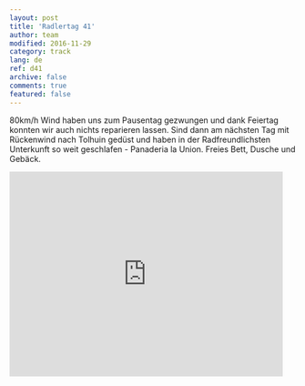 ```yaml
---   
layout: post 
title: 'Radlertag 41'  
author: team 
modified: 2016-11-29
category: track 
lang: de 
ref: d41
archive: false 
comments: true 
featured: false 
--- 
```


 80km/h Wind haben uns zum Pausentag gezwungen und dank Feiertag konnten wir auch nichts reparieren lassen. Sind dann am nächsten Tag mit Rückenwind nach  Tolhuin gedüst und haben in der Radfreundlichsten Unterkunft so weit geschlafen - Panaderia la Union. Freies Bett, Dusche und Gebäck.

<iframe width='480' height='360' src='http://track-kit.net/maps_s3/?v=embed&track=232840.gpx' frameborder='0' allowfullscreen></iframe>